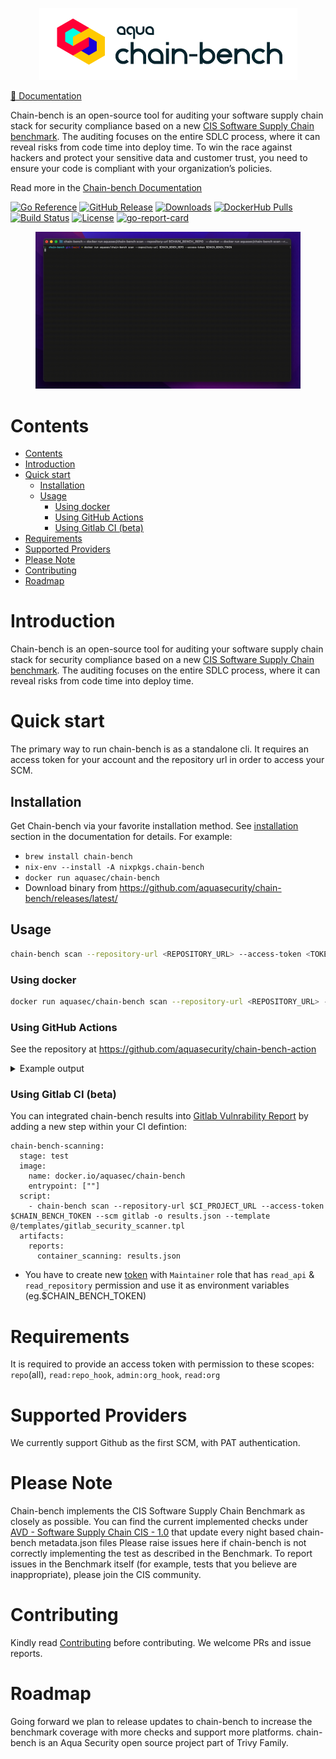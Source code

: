 <p align="center">
<picture>
  <source media="(prefers-color-scheme: dark)" srcset="docs/imgs/banner_dm.png">
  <source media="(prefers-color-scheme: light)" srcset="docs/imgs/banner_lm.png">
  <img alt="chain-bench logo" src="docs/imgs/banner_lm.png">
</picture>

</p>

<p align="center">

[📖 Documentation][docs]

Chain-bench is an open-source tool for auditing your software supply chain stack for security compliance based on a new 
  <a href="docs/CIS-Software-Supply-Chain-Security-Guide-v1.0.pdf">CIS Software Supply Chain benchmark</a>.
The auditing focuses on the entire SDLC process, where it can reveal risks from code time into deploy time. To win the race against hackers and protect your sensitive data and customer trust, you need to ensure your code is compliant with your organization’s policies.

Read more in the [Chain-bench Documentation][docs]
</p>

[![Go Reference](https://pkg.go.dev/badge/github.com/aquasecurity/chain-bench.svg?style=flat-square)](https://pkg.go.dev/github.com/aquasecurity/chain-bench)
[![GitHub Release][release-img]][release]
[![Downloads][download]][release]
[![DockerHub Pulls][docker-pull-img]][docker-pull]
[![Build Status](https://github.com/aquasecurity/chain-bench/workflows/Build/badge.svg?branch=main&style=flat-square)](https://github.com/aquasecurity/chain-bench/actions)
[![License](https://img.shields.io/badge/License-Apache%202.0-blue.svg?style=flat-square)](https://github.com/aquasecurity/chain-bench/blob/main/LICENSE)
[![go-report-card][go-report-card]](https://goreportcard.com/report/github.com/aquasecurity/chain-bench)

<!-- ![coverage report](https://img.shields.io/codecov/c/github/aquasecurity/chain-bench?style=flat-square) -->

[download]: https://img.shields.io/github/downloads/aquasecurity/chain-bench/total?logo=github&style=flat-square
[release-img]: https://img.shields.io/github/release/aquasecurity/chain-bench.svg?logo=github&style=flat-square
[release]: https://github.com/aquasecurity/chain-bench/releases
[docker-pull]: https://cloud.docker.com/repository/docker/aquasec/chain-bench
[docker-pull-img]: https://img.shields.io/docker/pulls/aquasec/chain-bench.svg
[go-report-card]: https://goreportcard.com/badge/github.com/aquasecurity/chain-bench?style=flat-square

<figure style="text-align: center">
  <img src="docs/imgs/demo.gif" alt="demo">
</figure>

# Contents

- [Contents](#contents)
- [Introduction](#introduction)
- [Quick start](#quick-start)
  - [Installation](#installation)
  - [Usage](#usage)
    - [Using docker](#using-docker)
    - [Using GitHub Actions](#using-github-actions)
    - [Using Gitlab CI (beta)](#using-gitlab-ci-beta)
- [Requirements](#requirements)
- [Supported Providers](#supported-providers)
- [Please Note](#please-note)
- [Contributing](#contributing)
- [Roadmap](#roadmap)

# Introduction

Chain-bench is an open-source tool for auditing your software supply chain stack for security compliance based on a new [CIS Software Supply Chain benchmark](/docs/CIS-Software-Supply-Chain-Security-Guide-v1.0.pdf).
The auditing focuses on the entire SDLC process, where it can reveal risks from code time into deploy time.

# Quick start

The primary way to run chain-bench is as a standalone cli. It requires an access token for your account and the repository url in order to access your SCM.

## Installation

Get Chain-bench via your favorite installation method. See [installation] section in the documentation for details. For example:

- `brew install chain-bench`
- `nix-env --install -A nixpkgs.chain-bench`
- `docker run aquasec/chain-bench`
- Download binary from https://github.com/aquasecurity/chain-bench/releases/latest/

## Usage

```bash
chain-bench scan --repository-url <REPOSITORY_URL> --access-token <TOKEN> -o <OUTPUT_PATH>
```

### Using docker

```bash
docker run aquasec/chain-bench scan --repository-url <REPOSITORY_URL> --access-token <TOKEN>
```

### Using GitHub Actions

See the repository at https://github.com/aquasecurity/chain-bench-action

<details>
<summary>Example output</summary>

```
2022-06-13 15:22:18 INF 🚩	Fetch Starting
2022-06-13 15:22:19 INF 🏢	Fetching Organization Settings Finished
2022-06-13 15:22:29 INF 🛢️	Fetching Repository Settings Finished
2022-06-13 15:22:29 INF 🌱	Fetching Branch Protection Settings Finished
2022-06-13 15:22:29 INF 👫	Fetching Members Finished
2022-06-13 15:22:31 INF 🔧	Fetching Pipelines Finished
2022-06-13 15:22:31 INF 🏁	Fetch succeeded
   ID                                                 Name                                                Result                  Reason
-------- ----------------------------------------------------------------------------------------------- -------- ---------------------------------------
 1.1.3    Ensure any change to code receives approval of two strongly authenticated users                 Passed
 1.1.4    Ensure previous approvals are dismissed when updates are introduced to a code change proposal   Failed
 1.1.5    Ensure that there are restrictions on who can dismiss code change reviews                       Failed
 1.1.6    Ensure code owners are set for extra sensitive code or configuration                            Failed
 1.1.8    Ensure inactive branches are reviewed and removed periodically                                  Failed   20 inactive branches
 1.1.9    Ensure all checks have passed before the merge of new code                                      Passed
 1.1.10   Ensure open git branches are up to date before they can be merged into codebase                 Passed
 1.1.11   Ensure all open comments are resolved before allowing to merge code changes                     Passed
 1.1.12   Ensure verifying signed commits of new changes before merging                                   Failed
 1.1.13   Ensure linear history is required                                                               Passed
 1.1.14   Ensure branch protection rules are enforced on administrators                                   Failed
 1.1.15   Ensure pushing of new code is restricted to specific individuals or teams                       Passed
 1.1.16   Ensure force pushes code to branches is denied                                                  Failed
 1.1.17   Ensure branch deletions are denied                                                              Failed
 1.2.1    Ensure all public repositories contain a SECURITY.md file                                       Failed
 1.2.2    Ensure repository creation is limited to specific members                                       Failed
 1.2.3    Ensure repository deletion is limited to specific members                                       Passed
 1.2.4    Ensure issue deletion is limited to specific members                                            Passed
 1.3.1    Ensure inactive users are reviewed and removed periodically                                     Failed   22 inactive users
 1.3.3    Ensure minimum admins are set for the organization                                              Passed
 1.3.5    Ensure the organization is requiring members to use MFA                                         Passed
 1.3.7    Ensure 2 admins are set for each repository                                                     Failed
 1.3.8    Ensure strict base permissions are set for repositories                                         Passed
 1.3.9    Ensure an organization's identity is confirmed with a Verified badge                            Failed
 2.3.1    Ensure all build steps are defined as code                                                      Failed   No build job was found in pipelines
 2.3.5    Ensure access to the build process's triggering is minimized                                    Passed
 2.3.7    Ensure pipelines are automatically scanned for vulnerabilities                                  Passed
 2.3.8    Ensure scanners are in place to identify and prevent sensitive data in pipeline files           Failed   Repository is not scanned for secrets
 2.4.2    Ensure all external dependencies used in the build process are locked                           Failed   16 task(s) are not pinned
 2.4.6    Ensure pipeline steps produce an SBOM                                                           Passed
 3.1.7    Ensure dependencies are pinned to a specific, verified version                                  Failed   16 dependencies are not pinned
 3.2.2    Ensure packages are automatically scanned for known vulnerabilities                             Passed
 3.2.3    Ensure packages are automatically scanned for license implications                              Passed
 4.2.3    Ensure user's access to the package registry utilizes MFA                                       Passed
 4.2.5    Ensure anonymous access to artifacts is revoked                                                 Passed
 4.3.4    Ensure webhooks of the package registry are secured                                             Passed
-------- ----------------------------------------------------------------------------------------------- -------- ---------------------------------------
 Total Passed Rules: 19 out of 36
2022-06-13 15:22:31 INF Scan completed: 13.108s
```
</details>


### Using Gitlab CI (beta)

You can integrated chain-bench results into [Gitlab Vulnrability Report](https://docs.gitlab.com/ee/user/application_security/vulnerability_report/) by adding a new step within your CI defintion:
```
chain-bench-scanning:
  stage: test
  image:
    name: docker.io/aquasec/chain-bench
    entrypoint: [""]
  script:
    - chain-bench scan --repository-url $CI_PROJECT_URL --access-token $CHAIN_BENCH_TOKEN --scm gitlab -o results.json --template @/templates/gitlab_security_scanner.tpl
  artifacts:
    reports:
      container_scanning: results.json
```
* You have to create new [token](https://docs.gitlab.com/ee/user/project/settings/project_access_tokens.html) with `Maintainer` role that has `read_api` & `read_repository` permission and use it as environment variables (eg.$CHAIN_BENCH_TOKEN)


# Requirements

It is required to provide an access token with permission to these scopes: `repo`(all), `read:repo_hook`, `admin:org_hook`, `read:org`

# Supported Providers

We currently support Github as the first SCM, with PAT authentication.

# Please Note

Chain-bench implements the CIS Software Supply Chain Benchmark as closely as possible.
You can find the current implemented checks under [AVD - Software Supply Chain CIS - 1.0](https://avd.aquasec.com/compliance/softwaresupplychain/cis-1.0/) that update every night based chain-bench metadata.json files
Please raise issues here if chain-bench is not correctly implementing the test as described in the Benchmark. To report issues in the Benchmark itself (for example, tests that you believe are inappropriate), please join the CIS community.

# Contributing

Kindly read [Contributing](CONTRIBUTING.md) before contributing.
We welcome PRs and issue reports.

# Roadmap

Going forward we plan to release updates to chain-bench to increase the benchmark coverage with more checks and support more platforms.
chain-bench is an Aqua Security open source project part of Trivy Family.

[docs]: https://github.com/aquasecurity/chain-bench/blob/main/docs/
[installation]: https://github.com/aquasecurity/chain-bench/blob/main/docs/getting-started/installation.md
<!-- TODO: swap to GH pages
[docs]: https://aquasecurity.github.io/chain-bench
[installation]: https://aquasecurity.github.io/chain-bench/latest/docs/getting-started/installation/
-->

